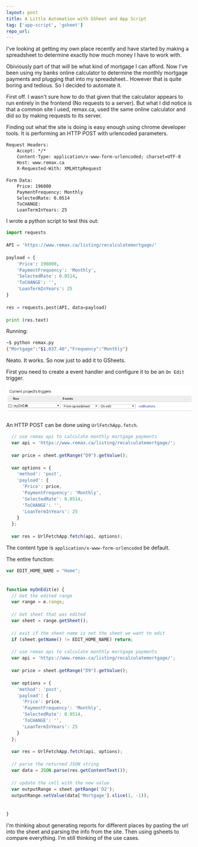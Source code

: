 ```yaml
---
layout: post
title: A Little Automation with GSheet and App Script
tag: ['app-script', 'gsheet']
repo_url: 
---
```


I've looking at getting my own place recently and have started by making a spreadsheet to determine exactly how much money I have to work with.

Obiviously part of that will be what kind of mortgage I can afford. Now I've been using my banks online calculator to determine the monthly mortgage payments and plugging that into my spreadsheet.. However that is quite boring and tedious. So I decided to automate it.

First off. I wasn't sure how to do that given that the calculator appears to run entirely in the frontend (No requests to a server). But what I did notice is that a common site I used, remax.ca, used the same online calculator and did so by making requests to its server.

Finding out what the site is doing is easy enough using chrome developer tools. It is performing an HTTP POST with urlencoded parameters.

```
Request Headers:
    Accept: */*
    Content-Type: application/x-www-form-urlencoded; charset=UTF-8
    Host: www.remax.ca
    X-Requested-With: XMLHttpRequest

Form Data:
    Price: 196000
    PaymentFrequency: Monthly
    SelectedRate: 0.0514
    ToCHANGE: 
    LoanTermInYears: 25
```

I wrote a python script to test this out:

```python
import requests

API = 'https://www.remax.ca/listing/recalculatemortgage/'

payload = {
    'Price': 196000,
    'PaymentFrequency': 'Monthly',
    'SelectedRate': 0.0514,
    'ToCHANGE': '',
    'LoanTermInYears': 25
}

res = requests.post(API, data=payload)

print (res.text)
```

Running:
```bash
~$ python remax.py
{"Mortgage":"$1,037.40","Frequency":"Monthly"}
```

Neato. It works. So now just to add it to GSheets.

First you need to create a event handler and configure it to be an `On Edit` trigger.

![Image not found!](/assets/2018/04/05/trigger.png)

An HTTP POST can be done using `UrlFetchApp.fetch`.

```javascript
  // use remax api to calculate monthly mortgage payments
  var api = 'https://www.remax.ca/listing/recalculatemortgage/';
  
  var price = sheet.getRange("D9").getValue();
  
  var options = {
    'method': 'post',
    'payload': {
      'Price': price,
      'PaymentFrequency': 'Monthly',
      'SelectedRate': 0.0514,
      'ToCHANGE': '',
      'LoanTermInYears': 25
    }
  };

  var res = UrlFetchApp.fetch(api, options);
```

The content type is `application/x-www-form-urlencoded` be default.

The entire function:

```javascript
var EDIT_HOME_NAME = "Home";


function myOnEdit(e) {
  // Get the edited range
  var range = e.range;
  
  // Get sheet that was edited
  var sheet = range.getSheet();
  
  // exit if the sheet name is not the sheet we want to edit
  if (sheet.getName() != EDIT_HOME_NAME) return;
  
  // use remax api to calculate monthly mortgage payments
  var api = 'https://www.remax.ca/listing/recalculatemortgage/';
  
  var price = sheet.getRange("D9").getValue();
  
  var options = {
    'method': 'post',
    'payload': {
      'Price': price,
      'PaymentFrequency': 'Monthly',
      'SelectedRate': 0.0514,
      'ToCHANGE': '',
      'LoanTermInYears': 25
    }
  };

  var res = UrlFetchApp.fetch(api, options);
  
  // parse the returned JSON string
  var data = JSON.parse(res.getContentText());
  
  // update the cell with the new value
  var outputRange = sheet.getRange('D2');
  outputRange.setValue(data['Mortgage'].slice(1, -1));
  

}
```

I'm thinking about generating reports for different places by pasting the url into the sheet and parsing the info from the site. Then using gsheets to compare everything. I'm still thinking of the use cases.
